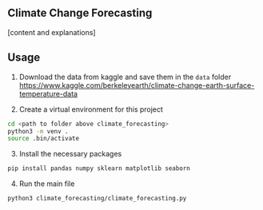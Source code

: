## Climate Change Forecasting

[content and explanations]


## Usage

1. Download the data from kaggle and save them in the `data` folder
https://www.kaggle.com/berkeleyearth/climate-change-earth-surface-temperature-data

2. Create a virtual environment for this project
```bash
cd <path to folder above climate_forecasting>
python3 -m venv .
source .bin/activate
```

3. Install the necessary packages
```bash
pip install pandas numpy sklearn matplotlib seaborn
```


4. Run the main file

```bash
python3 climate_forecasting/climate_forecasting.py
```
